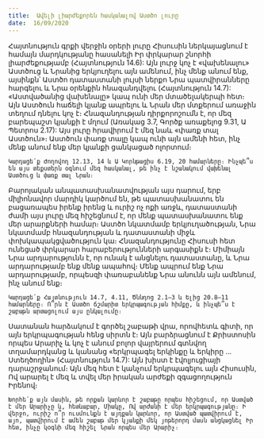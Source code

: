 ```yaml
---
title:  Ավելի լիարժեքորեն հասկանալով Աստծո լուրը
date:  16/09/2020
---
```


Հայտնություն գրքի վերջին օրերի լուրը Հիսուսին ներկայացնում է համայն մարդկությանը հասանելի Իր փրկարար շնորհի լիարժեքությամբ (Հայտնություն 14.6): Այն լուրջ կոչ է «վախենալու» Աստծուց և Նրանից երկյուղելու այն ամենում, ինչ մենք անում ենք, այսինքն՝ Աստծո դատաստանի լույսի ներքո Նրա պատվիրանները հարգելու և Նրա օրենքին հնազանդվելու (Հայտնություն 14.7): «Աստվածանից վախենալը» կապ ունի մեր մտածելակերպի հետ։ Այն Աստծուն հաճելի կյանք ապրելու և Նրան մեր մտքերում առաջին տեղում դնելու կոչ է։ Հնազանդության դիրքորոշումն է, որ մեզ բարեպաշտ կյանքի է մղում (Առակաց 3.7, Գործք առաքելոց 9.31, Ա Պետրոս 2.17): Այս լուրը հրավիրում է մեզ նաև «փառք տալ Աստծուն»։ Աստծուն փառք տալը կապ ունի այն ամենի հետ, ինչ մենք անում ենք մեր կյանքի ցանկացած ոլորտում։

`Կարդացե՛ք Ժողովող 12.13, 14 և Ա Կորնթացիս 6.19, 20 համարները։ Ինչպե՞ս են այս տեքստերն օգնում մեզ հասկանալ, թե ինչ է նշանակում վախենալ Աստծուց և փառք տալ Նրան։`

Բարոյական անպատասխանատվության այս դարում, երբ միլիոնավոր մարդիկ կարծում են, թե պատասխանատու են բացառապես իրենք իրենց և ուրիշ ոչ ոքի առջև, դատաստանի ժամի այս լուրը մեզ հիշեցնում է, որ մենք պատասխանատու ենք մեր արարքների համար։ Աստծո նկատմամբ երկյուղածության, Նրա նկատմամբ հնազանդության և դատաստանի միջև փոխկապակցվածություն կա։ Հնազանդությունը Հիսուսի հետ ունեցած փրկարար հարաբերությունների արգասիքն է։ Միմիայն Նրա արդարությունն է, որ ունակ է անցնելու դատաստանը, և Նրա արդարությամբ ենք մենք ապահով։ Մենք ապրում ենք Նրա արդարությամբ, որպեսզի փառաբանենք Նրա անունն այն ամենում, ինչ անում ենք։

`Կարդացե՛ք Հայտնություն 14.7, 4.11, Ծննդոց 2.1–3 և Ելից 20.8–11 համարները։ Ո՞րն է Աստծո ճշմարիտ երկրպագության հիմքը, և ինչպե՞ս է շաբաթն արտացոլում այս ընկալումը։`

Սատանան հարձակում է գործել շաբաթի վրա, որովհետև գիտի, որ այն երկրպագության հենց սիրտն է։ Այն բարձրացնում է Քրիստոսին որպես Արարիչ և կոչ է անում բոլոր վայրերում գտնվող տղամարդկանց և կանանց «երկրպագել երկինքը և երկիրը … Ստեղծողին» (Հայտնություն 14.7): Այն խիստ է էվոլյուցիայի դարաշրջանում։ Այն մեզ հետ է կանչում երկրպագելու այն Հիսուսին, Ով արարել է մեզ և տվել մեր իրական արժեքի զգացողություն Իրենով։

`Խորհե՛ք այն մասին, թե որքան կարևոր է շաբաթը որպես հիշեցում, որ Աստված է մեր Արարիչը և, հետևաբար, Միակը, Ով արժանի է մեր երկրպագությանը։ Ի վերջո, ուրիշ ո՞ր ուսմունքն է այդքան կարևոր, որ Աստված պատվիրում է, այո, պատվիրում է ամեն շաբաթ մեր կյանքի մեկ յոթերորդ մասն անցկացնել Իր հետ, ինչը կօգնի մեզ հիշել Նրան որպես մեր Արարիչ։`